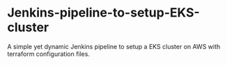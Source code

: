 # Jenkins-pipeline-to-setup-EKS-cluster
A simple yet dynamic Jenkins pipeline to setup a EKS cluster on AWS with terraform configuration files.

